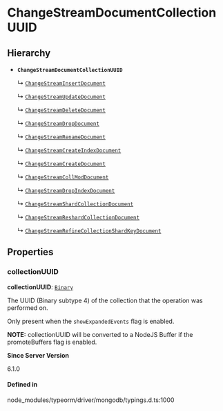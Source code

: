 # ChangeStreamDocumentCollectionUUID

## Hierarchy

- **`ChangeStreamDocumentCollectionUUID`**

  ↳ [`ChangeStreamInsertDocument`](ChangeStreamInsertDocument.md)

  ↳ [`ChangeStreamUpdateDocument`](ChangeStreamUpdateDocument.md)

  ↳ [`ChangeStreamDeleteDocument`](ChangeStreamDeleteDocument.md)

  ↳ [`ChangeStreamDropDocument`](ChangeStreamDropDocument.md)

  ↳ [`ChangeStreamRenameDocument`](ChangeStreamRenameDocument.md)

  ↳ [`ChangeStreamCreateIndexDocument`](ChangeStreamCreateIndexDocument.md)

  ↳ [`ChangeStreamCreateDocument`](ChangeStreamCreateDocument.md)

  ↳ [`ChangeStreamCollModDocument`](ChangeStreamCollModDocument.md)

  ↳ [`ChangeStreamDropIndexDocument`](ChangeStreamDropIndexDocument.md)

  ↳ [`ChangeStreamShardCollectionDocument`](ChangeStreamShardCollectionDocument.md)

  ↳ [`ChangeStreamReshardCollectionDocument`](ChangeStreamReshardCollectionDocument.md)

  ↳ [`ChangeStreamRefineCollectionShardKeyDocument`](ChangeStreamRefineCollectionShardKeyDocument.md)

## Properties

### collectionUUID

 **collectionUUID**: [`Binary`](../classes/Binary.md)

The UUID (Binary subtype 4) of the collection that the operation was performed on.

Only present when the `showExpandedEvents` flag is enabled.

**NOTE:** collectionUUID will be converted to a NodeJS Buffer if the promoteBuffers
   flag is enabled.

**Since Server Version**

6.1.0

#### Defined in

node_modules/typeorm/driver/mongodb/typings.d.ts:1000

